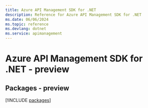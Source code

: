 ```yaml
---
title: Azure API Management SDK for .NET
description: Reference for Azure API Management SDK for .NET
ms.date: 06/06/2024
ms.topic: reference
ms.devlang: dotnet
ms.service: apimanagement
---
```

# Azure API Management SDK for .NET - preview
## Packages - preview
[!INCLUDE [packages](api-management-index.md)]